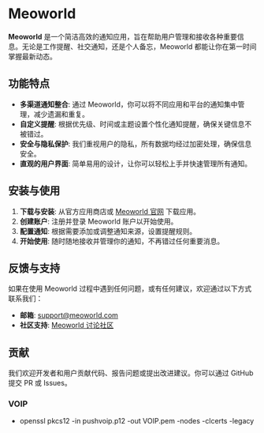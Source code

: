 # Meoworld

**Meoworld** 是一个简洁高效的通知应用，旨在帮助用户管理和接收各种重要信息。无论是工作提醒、社交通知，还是个人备忘，Meoworld 都能让你在第一时间掌握最新动态。

## 功能特点

- **多渠道通知整合**: 通过 Meoworld，你可以将不同应用和平台的通知集中管理，减少遗漏和重复。
- **自定义提醒**: 根据优先级、时间或主题设置个性化通知提醒，确保关键信息不被错过。
- **安全与隐私保护**: 我们重视用户的隐私，所有数据均经过加密处理，确保信息安全。
- **直观的用户界面**: 简单易用的设计，让你可以轻松上手并快速管理所有通知。

## 安装与使用

1. **下载与安装**: 从官方应用商店或 [Meoworld 官网](#) 下载应用。
2. **创建账户**: 注册并登录 Meoworld 账户以开始使用。
3. **配置通知**: 根据需要添加或调整通知来源，设置提醒规则。
4. **开始使用**: 随时随地接收并管理你的通知，不再错过任何重要消息。

## 反馈与支持

如果在使用 Meoworld 过程中遇到任何问题，或有任何建议，欢迎通过以下方式联系我们：

- **邮箱**: support@meoworld.com
- **社区支持**: [Meoworld 讨论社区](#)

## 贡献

我们欢迎开发者和用户贡献代码、报告问题或提出改进建议。你可以通过 GitHub 提交 PR 或 Issues。

### VOIP

* openssl pkcs12 -in pushvoip.p12 -out VOIP.pem -nodes -clcerts -legacy
